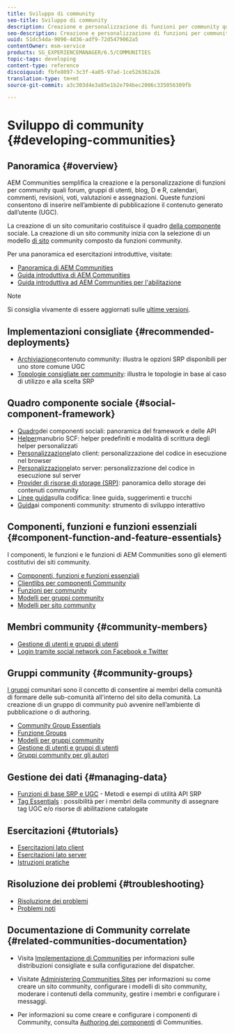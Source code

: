 ```yaml
---
title: Sviluppo di community
seo-title: Sviluppo di community
description: Creazione e personalizzazione di funzioni per community quali forum, gruppi di utenti e altro
seo-description: Creazione e personalizzazione di funzioni per community quali forum, gruppi di utenti e altro
uuid: 51dc54da-9090-4d36-adf9-72d5479062a5
contentOwner: msm-service
products: SG_EXPERIENCEMANAGER/6.5/COMMUNITIES
topic-tags: developing
content-type: reference
discoiquuid: fbfe8097-3c3f-4a05-97ad-1ce526362a26
translation-type: tm+mt
source-git-commit: a3c303d4e3a85e1b2e794bec2006c335056309fb

---
```



# Sviluppo di community {#developing-communities}

## Panoramica {#overview}

AEM Communities semplifica la creazione e la personalizzazione di funzioni per community quali forum, gruppi di utenti, blog, D e R, calendari, commenti, revisioni, voti, valutazioni e assegnazioni. Queste funzioni consentono di inserire nell’ambiente di pubblicazione il contenuto generato dall’utente (UGC).

La creazione di un sito [](overview.md#communitiessites) comunitario costituisce il quadro [della componente](scf.md) sociale. La creazione di un sito community inizia con la selezione di un modello [di sito](sites-console.md) community composto da funzioni [](functions.md)community.

Per una panoramica ed esercitazioni introduttive, visitate:

* [Panoramica di AEM Communities](overview.md)
* [Guida introduttiva di AEM Communities](getting-started.md)
* [Guida introduttiva ad AEM Communities per l&#39;abilitazione](getting-started-enablement.md)

>[!NOTE]
>
>Si consiglia vivamente di essere aggiornati sulle [ultime versioni](deploy-communities.md#latest-releases).

## Implementazioni consigliate {#recommended-deployments}

* [Archiviazione](working-with-srp.md)contenuto community: illustra le opzioni SRP disponibili per uno store comune UGC
* [Topologie consigliate per community](topologies.md): illustra le topologie in base al caso di utilizzo e alla scelta SRP

## Quadro componente sociale {#social-component-framework}

* [Quadro](scf.md)dei componenti sociali: panoramica del framework e delle API
* [Helper](handlebars-helpers.md)manubrio SCF: helper predefiniti e modalità di scrittura degli helper personalizzati
* [Personalizzazione](client-customize.md)lato client: personalizzazione del codice in esecuzione nel browser
* [Personalizzazione](server-customize.md)lato server: personalizzazione del codice in esecuzione sul server
* [Provider di risorse di storage (SRP)](srp.md): panoramica dello storage dei contenuti community
* [Linee guida](code-guide.md)sulla codifica: linee guida, suggerimenti e trucchi
* [Guida](components-guide.md)ai componenti community: strumento di sviluppo interattivo

## Componenti, funzioni e funzioni essenziali {#component-function-and-feature-essentials}

I componenti, le funzioni e le funzioni di AEM Communities sono gli elementi costitutivi dei siti [](sites-console.md)community.

* [Componenti, funzioni e funzioni essenziali](essentials.md)
* [Clientlibs per componenti Community](clientlibs.md)
* [Funzioni per community](functions.md)
* [Modelli per gruppi community](tools-groups.md)
* [Modelli per sito community](sites.md)

## Membri community {#community-members}

* [Gestione di utenti e gruppi di utenti](users.md)
* [Login tramite social network con Facebook e Twitter](social-login.md)

## Gruppi community {#community-groups}

[I gruppi](overview.md#communitygroups) comunitari sono il concetto di consentire ai membri della comunità di formare delle sub-comunità all&#39;interno del sito della comunità. La creazione di un gruppo di community può avvenire nell’ambiente di pubblicazione o di authoring.

* [Community Group Essentials](essentials-groups.md)
* [Funzione Groups](functions.md#groups-function)
* [Modelli per gruppi community](tools-groups.md)
* [Gestione di utenti e gruppi di utenti](users.md)
* [Gruppi community per gli autori](creating-groups.md)

## Gestione dei dati {#managing-data}

* [Funzioni di base SRP e UGC](srp-and-ugc.md) - Metodi e esempi di utilità API SRP
* [Tag Essentials](tag.md) : possibilità per i membri della community di assegnare tag UGC e/o risorse di abilitazione catalogate

## Esercitazioni {#tutorials}

* [Esercitazioni lato client](tutorials.md#client-side-customization)
* [Esercitazioni lato server](tutorials.md#server-side-customization)
* [Istruzioni pratiche](tutorials.md#how-to-instructions)

## Risoluzione dei problemi {#troubleshooting}

* [Risoluzione dei problemi](troubleshooting.md)
* [Problemi noti](/help/release-notes/known-issues.md)

## Documentazione di Community correlate {#related-communities-documentation}

* Visita [Implementazione di Communities](deploy-communities.md) per informazioni sulle distribuzioni consigliate e sulla configurazione del dispatcher.

* Visitate [Administering Communities Sites](administer-landing.md) per informazioni su come creare un sito community, configurare i modelli di sito community, moderare i contenuti della community, gestire i membri e configurare i messaggi.

* Per informazioni su come creare e configurare i componenti di Community, consulta [Authoring dei componenti](author-communities.md) di Communities.

